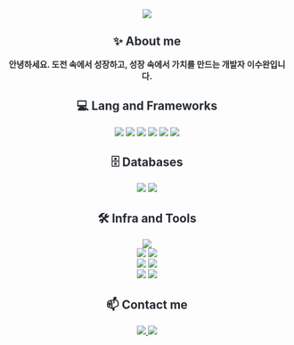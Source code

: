 <div align="center">

  <!-- Header -->
  <img src="https://capsule-render.vercel.app/api?type=waving&color=a1ca4e&height=240&text=SOOWAN'S%20GITHUB&animation=fadeIn&fontColor=ffffff&fontSize=70" />

  <!-- About me -->
  <div>
    <h2 style="color:#282d33;">✨ About me</h2>
    <div style="font-weight:700; font-size:15px; text-align:center; color:#282d33;">
      안녕하세요. 도전 속에서 성장하고, 성장 속에서 가치를 만드는 개발자 이수완입니다.
    </div>
  </div>

  <!-- Lang and Frameworks -->
  <div>
    <h2 style="color:#282d33;">💻 Lang and Frameworks</h2>
    <div>
      <img src="https://img.shields.io/badge/Java-007396?style=for-the-badge&logo=Java&logoColor=white">
      <img src="https://img.shields.io/badge/Spring-6DB33F?style=for-the-badge&logo=Spring&logoColor=white">
      <img src="https://img.shields.io/badge/Javascript-F7DF1E?style=for-the-badge&logo=Javascript&logoColor=white">
      <img src="https://img.shields.io/badge/HTML5-E34F26?style=for-the-badge&logo=HTML5&logoColor=white">
      <img src="https://img.shields.io/badge/CSS3-1572B6?style=for-the-badge&logo=CSS3&logoColor=white">
      <img src="https://img.shields.io/badge/Bootstrap-7952B3?style=for-the-badge&logo=Bootstrap&logoColor=white">
    </div>
  </div>

  <!-- Databases -->
  <div>
    <h2 style="color:#282d33;">🗄️ Databases</h2>
    <div>
      <img src="https://img.shields.io/badge/MySQL-4479A1?style=for-the-badge&logo=MySQL&logoColor=white">
      <img src="https://img.shields.io/badge/PostgreSQL-4169E1?style=for-the-badge&logo=PostgreSQL&logoColor=white">
    </div>
  </div>

  <!-- Infra and Tools -->
  <div>
    <h2 style="color:#282d33;">🛠️ Infra and Tools</h2>
    <div>
      <!-- Infra -->
      <img src="https://img.shields.io/badge/AWS-232F3E?style=for-the-badge&logo=amazonaws&logoColor=white"><br/>
      <!-- DevOps / VCS -->
      <img src="https://img.shields.io/badge/Git-F05032?style=for-the-badge&logo=git&logoColor=white">
      <img src="https://img.shields.io/badge/Github-181717?style=for-the-badge&logo=Github&logoColor=white"><br/>
      <!-- Tools / Collaboration -->
      <img src="https://img.shields.io/badge/Notion-000000?style=for-the-badge&logo=Notion&logoColor=white">
      <img src="https://img.shields.io/badge/Discord-5865F2?style=for-the-badge&logo=Discord&logoColor=white"><br/>
      <!-- IDE -->
      <img src="https://img.shields.io/badge/VSCode-007ACC?style=for-the-badge&logo=visualstudiocode&logoColor=white">
      <img src="https://img.shields.io/badge/IntelliJ-000000?style=for-the-badge&logo=intellijidea&logoColor=white">
    </div>
  </div>

  <!-- Contact me -->
  <div>
    <h2 style="color:#282d33;">📫 Contact me</h2>
    <div>
      <a href="https://developer-soo.tistory.com" target="_blank">
        <img src="https://img.shields.io/badge/Tistory-FF5A4A?style=for-the-badge&logoColor=white">
      </a>
      <a href="mailto:lsy9406@gmail.com">
        <img src="https://img.shields.io/badge/Gmail-EA4335?style=for-the-badge&logo=Gmail&logoColor=white">
      </a>
    </div>
  </div>

</div>
